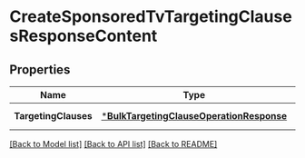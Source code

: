# CreateSponsoredTvTargetingClausesResponseContent

## Properties
Name | Type | Description | Notes
------------ | ------------- | ------------- | -------------
**TargetingClauses** | [***BulkTargetingClauseOperationResponse**](BulkTargetingClauseOperationResponse.md) |  | [default to null]

[[Back to Model list]](../README.md#documentation-for-models) [[Back to API list]](../README.md#documentation-for-api-endpoints) [[Back to README]](../README.md)

